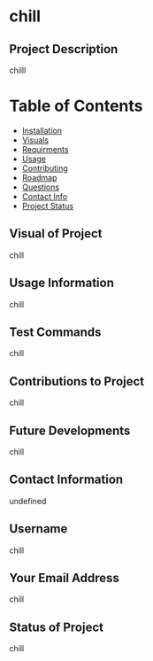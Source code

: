 # chill

  ## Project Description
  chilll
  # Table of Contents
  * [Installation](#Installation)
  * [Visuals](#Visuals)
  * [Requirments](#Requirments)
  * [Usage](#Usage)
  * [Contributing](#Contributing)
  * [Roadmap](#Roadmap)
  * [Questions](#Questions)
  * [Contact Info](#Email)
  * [Project Status](#Status)

  ## Visual of Project
  chill

  ## Usage Information
  chill

  ## Test Commands
  chill

  ## Contributions to Project
  chill

  ## Future Developments
  chill

  ## Contact Information
  undefined

  ## Username
  chill

  ## Your Email Address
  chill

  ## Status of Project
  chill

